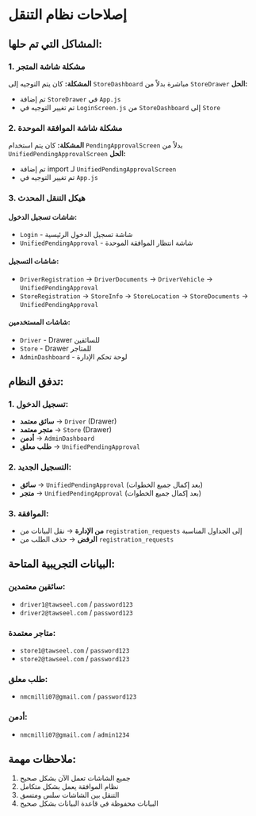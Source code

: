 # إصلاحات نظام التنقل

## المشاكل التي تم حلها:

### 1. مشكلة شاشة المتجر
**المشكلة:** كان يتم التوجيه إلى `StoreDashboard` مباشرة بدلاً من `StoreDrawer`
**الحل:** 
- تم إضافة `StoreDrawer` في `App.js`
- تم تغيير التوجيه في `LoginScreen.js` من `StoreDashboard` إلى `Store`

### 2. مشكلة شاشة الموافقة الموحدة
**المشكلة:** كان يتم استخدام `PendingApprovalScreen` بدلاً من `UnifiedPendingApprovalScreen`
**الحل:**
- تم إضافة import لـ `UnifiedPendingApprovalScreen`
- تم تغيير التوجيه في `App.js`

### 3. هيكل التنقل المحدث

#### شاشات تسجيل الدخول:
- `Login` - شاشة تسجيل الدخول الرئيسية
- `UnifiedPendingApproval` - شاشة انتظار الموافقة الموحدة

#### شاشات التسجيل:
- `DriverRegistration` → `DriverDocuments` → `DriverVehicle` → `UnifiedPendingApproval`
- `StoreRegistration` → `StoreInfo` → `StoreLocation` → `StoreDocuments` → `UnifiedPendingApproval`

#### شاشات المستخدمين:
- `Driver` - Drawer للسائقين
- `Store` - Drawer للمتاجر
- `AdminDashboard` - لوحة تحكم الإدارة

## تدفق النظام:

### 1. تسجيل الدخول:
- **سائق معتمد** → `Driver` (Drawer)
- **متجر معتمد** → `Store` (Drawer)
- **أدمن** → `AdminDashboard`
- **طلب معلق** → `UnifiedPendingApproval`

### 2. التسجيل الجديد:
- **سائق** → `UnifiedPendingApproval` (بعد إكمال جميع الخطوات)
- **متجر** → `UnifiedPendingApproval` (بعد إكمال جميع الخطوات)

### 3. الموافقة:
- **من الإدارة** → نقل البيانات من `registration_requests` إلى الجداول المناسبة
- **الرفض** → حذف الطلب من `registration_requests`

## البيانات التجريبية المتاحة:

### سائقين معتمدين:
- `driver1@tawseel.com` / `password123`
- `driver2@tawseel.com` / `password123`

### متاجر معتمدة:
- `store1@tawseel.com` / `password123`
- `store2@tawseel.com` / `password123`

### طلب معلق:
- `nmcmilli07@gmail.com` / `password123`

### أدمن:
- `nmcmilli07@gmail.com` / `admin1234`

## ملاحظات مهمة:
1. جميع الشاشات تعمل الآن بشكل صحيح
2. نظام الموافقة يعمل بشكل متكامل
3. التنقل بين الشاشات سلس ومتسق
4. البيانات محفوظة في قاعدة البيانات بشكل صحيح 